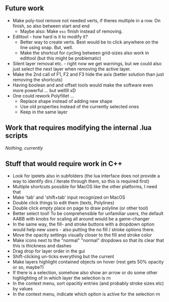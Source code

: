 ## Future work
- Make poly-tool remove not needed verts, if theres multiple in a row. On finish, so also between start and end
    - Maybe also: Make `esc` finish instead of removing. 
- Edittool - how hard is it to modify it?
    - Better way to create verts. Best would be to click anywhere on the line using snap. But, well. 
    - Make the shortcut for cycling between grid-sizes also work in edittool (but this might be problematic)
- Silent layer removal etc. - right now we get warnings, but we could also just select the next layer when removing the active layer. 
- Make the 2nd call of F1, F2 and F3 hide the axis (better solution than just removing the shortcuts)
- Having boolean and and offset tools would make the software even more powerful ... but welllll xD
- One could rework Polyfillet ...
    - Replace shape instead of adding new shape
    - Use old properties instead of the currently selected ones
    - Keep in the same layer

## Work that requires modifying the internal .lua scripts
*Nothing, currently*

## Stuff that would require work in C++
- Look for ipelets also in subfolders (the lua interface does not provide a way to identify dirs / iterate through them, so this is required first)
- Multiple shortcuts possible for MacOS like the other platforms, I need that
- Make 'tab' and 'shift+tab' input recognized on MacOS
- Double click things to edit them (texts, Polylines)
- Double click empty place on page to draw polyline (or other tool)
- Better select tool! To be comprehensible for unfamiliar users, the default AABB with knobs for scaling all around would be a game-changer
- In the same way, the fill- and stroke buttons with a dropdown option would help new users - also putting the no fill / stroke options there. 
- Move the opacity settings visually closer to the fill and stroke color
- Make icons next to the "normal" "normal" dropdows so that its clear that this is thickness and dashes
- Drag drop for layer order in the gui
- Shift-clicking un-ticks everything but the current 
- Make layers highlight contained objects on hover (rest gets 50% opacity or so, maybe?)
- If there is a selection, somehow also show an arrow or do some other highlighting of in which layer the selection is rn
- In the context menu, sort opacitiy entries (and probably stroke sizes etc) by values
- In the context menu, indicate which option is active for the selection rn